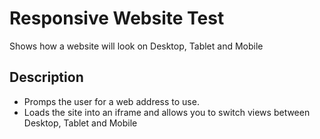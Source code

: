 # Responsive Website Test

Shows how a website will look on Desktop, Tablet and Mobile

## Description

* Promps the user for a web address to use.
* Loads the site into an iframe and allows you to switch views between Desktop, Tablet and Mobile
